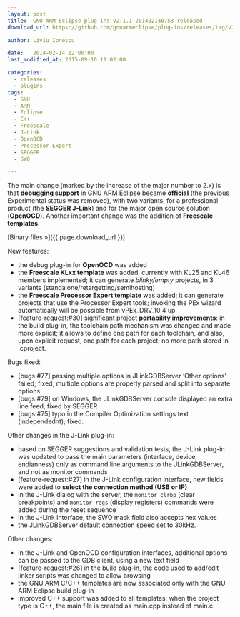 ```yaml
---
layout: post
title:  GNU ARM Eclipse plug-ins v2.1.1-201402140758 released
download_url: https://github.com/gnuarmeclipse/plug-ins/releases/tag/v2.1.1-201402140758

author: Liviu Ionescu

date:   2014-02-14 12:00:00
last_modified_at: 2015-09-10 19:02:00

categories:
  - releases
  - plugins
tags:
  - GNU
  - ARM
  - Eclipse
  - C++
  - Freescale
  - J-Link
  - OpenOCD
  - Processor Expert
  - SEGGER
  - SWO

---
```


The main change (marked by the increase of the major number to 2.x) is that **debugging support** in GNU ARM Eclipse became **official** (the previous Experimental status was removed), with two variants, for a professional product (the **SEGGER J-Link**) and for the major open source solution (**OpenOCD**). Another important change was the addition of **Freescale templates**.

[Binary files »]({{ page.download_url }})

New features:

* the debug plug-in for **OpenOCD** was added
* the **Freescale KLxx template** was added, currently with KL25 and KL46 members implemented; it can generate _blinky/empty_ projects, in 3 variants (standalone/retargetting/semihosting)
* the **Freescale Processor Expert template** was added; it can generate projects that use the Processor Expert tools; invoking the PEx wizard automatically will be possible from vPEx_DRV_10.4 up
* [feature-request:#30] significant project **portability improvements**: in the build plug-in, the toolchain path mechanism was changed and made more explicit; it allows to define one path for each toolchain, and also, upon explicit request, one path for each project; no more path stored in .cproject.

Bugs fixed:

* [bugs:#77] passing multiple options in JLinkGDBServer ‘Other options’ failed; fixed, multiple options are properly parsed and split into separate options
* [bugs:#79] on Windows, the JLinkGDBServer console displayed an extra line feed; fixed by SEGGER
* [bugs:#75] typo in the Compiler Optimization settings text (independednt); fixed.

Other changes in the J-Link plug-in:

* based on SEGGER suggestions and validation tests, the J-Link plug-in was updated to pass the main parameters (interface, device, endianness) only as command line arguments to the JLinkGDBServer, and not as monitor commands
* [feature-request:#27] in the J-Link configuration interface, new fields were added to **select the connection method (USB or IP)**
* in the J-Link dialog with the server, the `monitor clrbp` (clear breakpoints) and `monitor regs` (display registers) commands were added during the reset sequence
* in the J-Link interface, the SWO mask field also accepts hex values
* the JLinkGDBServer default connection speed set to 30kHz.

Other changes:

* in the J-Link and OpenOCD configuration interfaces, additional options can be passed to the GDB client, using a new text field
* [feature-request:#26] in the build plug-in, the code used to add/edit linker scripts was changed to allow browsing
* the GNU ARM C/C++ templates are now associated only with the GNU ARM Eclipse build plug-in
* improved C++ support was added to all templates; when the project type is C++, the main file is created as main.cpp instead of main.c.
